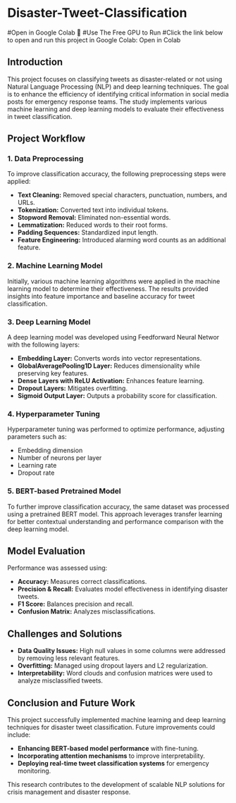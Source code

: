 # Disaster-Tweet-Classification
#Open in Google Colab 🚀
#Use The Free GPU to Run
#Click the link below to open and run this project in Google Colab:
Open in Colab

## Introduction
This project focuses on classifying tweets as disaster-related or not using Natural Language Processing (NLP) and deep learning techniques. The goal is to enhance the efficiency of identifying critical information in social media posts for emergency response teams. The study implements various machine learning and deep learning models to evaluate their effectiveness in tweet classification.

## Project Workflow
### 1. Data Preprocessing
To improve classification accuracy, the following preprocessing steps were applied:
- **Text Cleaning:** Removed special characters, punctuation, numbers, and URLs.
- **Tokenization:** Converted text into individual tokens.
- **Stopword Removal:** Eliminated non-essential words.
- **Lemmatization:** Reduced words to their root forms.
- **Padding Sequences:** Standardized input length.
- **Feature Engineering:** Introduced alarming word counts as an additional feature.

### 2. Machine Learning Model
Initially, various machine learning algorithms were applied in the machine learning model to determine their effectiveness. The results provided insights into feature importance and baseline accuracy for tweet classification.

### 3. Deep Learning Model
A deep learning model was developed using Feedforward Neural Networ with the following layers:
- **Embedding Layer:** Converts words into vector representations.
- **GlobalAveragePooling1D Layer:** Reduces dimensionality while preserving key features.
- **Dense Layers with ReLU Activation:** Enhances feature learning.
- **Dropout Layers:** Mitigates overfitting.
- **Sigmoid Output Layer:** Outputs a probability score for classification.

### 4. Hyperparameter Tuning
Hyperparameter tuning was performed to optimize performance, adjusting parameters such as:
- Embedding dimension
- Number of neurons per layer
- Learning rate
- Dropout rate

### 5. BERT-based Pretrained Model
To further improve classification accuracy, the same dataset was processed using a pretrained BERT model. This approach leverages transfer learning for better contextual understanding and performance comparison with the deep learning model.

## Model Evaluation
Performance was assessed using:
- **Accuracy:** Measures correct classifications.
- **Precision & Recall:** Evaluates model effectiveness in identifying disaster tweets.
- **F1 Score:** Balances precision and recall.
- **Confusion Matrix:** Analyzes misclassifications.

## Challenges and Solutions
- **Data Quality Issues:** High null values in some columns were addressed by removing less relevant features.
- **Overfitting:** Managed using dropout layers and L2 regularization.
- **Interpretability:** Word clouds and confusion matrices were used to analyze misclassified tweets.

## Conclusion and Future Work
This project successfully implemented machine learning and deep learning techniques for disaster tweet classification. Future improvements could include:
- **Enhancing BERT-based model performance** with fine-tuning.
- **Incorporating attention mechanisms** to improve interpretability.
- **Deploying real-time tweet classification systems** for emergency monitoring.

This research contributes to the development of scalable NLP solutions for crisis management and disaster response.

